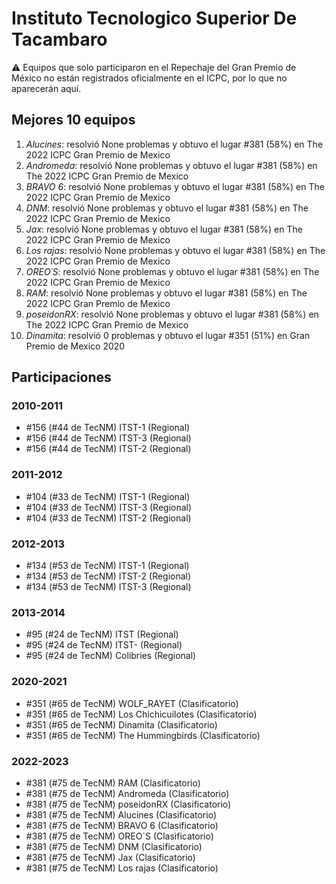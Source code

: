 # Instituto Tecnologico Superior De Tacambaro

:warning: Equipos que solo participaron en el Repechaje del Gran Premio de México no están registrados oficialmente en el ICPC, por lo que no aparecerán aquí.

## Mejores 10 equipos

1. _Alucines_: resolvió None problemas y obtuvo el lugar #381 (58%) en The 2022 ICPC Gran Premio de Mexico
1. _Andromeda_: resolvió None problemas y obtuvo el lugar #381 (58%) en The 2022 ICPC Gran Premio de Mexico
1. _BRAVO 6_: resolvió None problemas y obtuvo el lugar #381 (58%) en The 2022 ICPC Gran Premio de Mexico
1. _DNM_: resolvió None problemas y obtuvo el lugar #381 (58%) en The 2022 ICPC Gran Premio de Mexico
1. _Jax_: resolvió None problemas y obtuvo el lugar #381 (58%) en The 2022 ICPC Gran Premio de Mexico
1. _Los rajas_: resolvió None problemas y obtuvo el lugar #381 (58%) en The 2022 ICPC Gran Premio de Mexico
1. _OREO´S_: resolvió None problemas y obtuvo el lugar #381 (58%) en The 2022 ICPC Gran Premio de Mexico
1. _RAM_: resolvió None problemas y obtuvo el lugar #381 (58%) en The 2022 ICPC Gran Premio de Mexico
1. _poseidonRX_: resolvió None problemas y obtuvo el lugar #381 (58%) en The 2022 ICPC Gran Premio de Mexico
1. _Dinamita_: resolvió 0 problemas y obtuvo el lugar #351 (51%) en Gran Premio de Mexico 2020

## Participaciones

### 2010-2011

- #156 (#44 de TecNM) ITST-1 (Regional)
- #156 (#44 de TecNM) ITST-3 (Regional)
- #156 (#44 de TecNM) ITST-2 (Regional)

### 2011-2012

- #104 (#33 de TecNM) ITST-1 (Regional)
- #104 (#33 de TecNM) ITST-3 (Regional)
- #104 (#33 de TecNM) ITST-2 (Regional)

### 2012-2013

- #134 (#53 de TecNM) ITST-1 (Regional)
- #134 (#53 de TecNM) ITST-2 (Regional)
- #134 (#53 de TecNM) ITST-3 (Regional)

### 2013-2014

- #95 (#24 de TecNM) ITST (Regional)
- #95 (#24 de TecNM) ITST- (Regional)
- #95 (#24 de TecNM) Colibries (Regional)

### 2020-2021

- #351 (#65 de TecNM) WOLF_RAYET (Clasificatorio)
- #351 (#65 de TecNM) Los Chichicuilotes (Clasificatorio)
- #351 (#65 de TecNM) Dinamita (Clasificatorio)
- #351 (#65 de TecNM) The Hummingbirds (Clasificatorio)

### 2022-2023

- #381 (#75 de TecNM) RAM (Clasificatorio)
- #381 (#75 de TecNM) Andromeda (Clasificatorio)
- #381 (#75 de TecNM) poseidonRX (Clasificatorio)
- #381 (#75 de TecNM) Alucines (Clasificatorio)
- #381 (#75 de TecNM) BRAVO 6 (Clasificatorio)
- #381 (#75 de TecNM) OREO´S (Clasificatorio)
- #381 (#75 de TecNM) DNM (Clasificatorio)
- #381 (#75 de TecNM) Jax (Clasificatorio)
- #381 (#75 de TecNM) Los rajas (Clasificatorio)



